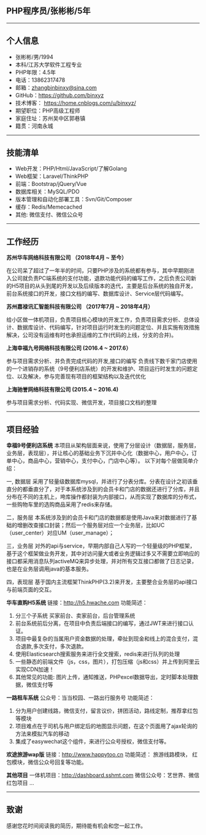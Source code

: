## PHP程序员/张彬彬/5年

---
## 个人信息
* 张彬彬/男/1994
* 本科/江苏大学软件工程专业
* PHP年限：4.5年
* 电话：13862317478
* 邮箱：zhangbinbinxy@sina.com
* GitHub：https://github.com/binxyz
* 技术博客：
  https://home.cnblogs.com/u/binxyz/
* 期望职位：PHP高级工程师
* 家庭住址：苏州吴中区郭巷镇
* 籍贯：河南永城

---

## 技能清单
* Web开发：PHP/Html/JavaScript/了解Golang
* Web框架：Laravel/ThinkPHP
* 前端：Bootstrap/jQuery/Vue
* 数据库相关：MySQL/PDO
* 版本管理和自动化部署工具：Svn/Git/Composer
* 缓存：Redis/Memecached
* 其他: 微信支付、微信公众号

---
## 工作经历
**苏州华车网络科技有限公司 （2018年4月 ~ 至今）**

在公司呆了超过了一年半的时间，只要PHP涉及的系统都有参与，其中早期刚进入公司就负责PC端系统的支付功能，退款功能代码的编写工作，之后负责公司新的H5项目的从头到尾的开发以及后续版本的迭代，主要是后台系统的独自开发，前台系统接口的开发，接口文档的编写、数据库设计、Service层代码编写。

**苏州嘉禄讯汇智能科技有限公司 （2017年7月 ~ 2018年4月）**

给小区做一体机项目，负责项目核心模块的开发工作，负责项目需求分析、总体设计、数据库设计、代码编写，针对项目运行时发生的问题定位、并且实施有效措施解决，公司没有运维有时也承担运维的工作(代码的上线，分支的合并)。

**上海幸福九号网络科技有限公司 (2016.4 ~ 2017.6）**

参与项目需求分析、并负责完成代码的开发,接口的编写
负责线下数千家门店使用的一个进销存的系统（9号便利店系统）的开发和维护、项目运行时发生的问题定位、以及解决，参与完善现有项目的框架结构以及迭代优化

**上海驰誉网络科技有限公司 (2015.4 ~ 2016.4)**

参与项目需求分析、代码实现、微信开发，项目接口文档的整理

---
## 项目经验
**幸福9号便利店系统**
本项目从架构层面来说，使用了分层设计（数据层，服务层，业务层，表现层），并让核心的基础业务下沉并中心化（数据中心，用户中心，订单中心，商品中心，营销中心，支付中心，门店中心等）。
以下对每个层做简单介绍：

一, 数据层
采用了轻量级数据库mysql，并进行了分表分库。分表在设计之初该垂直分的都垂直分了，对于本系统涉及到的会员卡和门店的数据还进行了分库，并且分布在不同的主机上，垮库操作都封装为内部接口，从而实现了数据库的分布式，一些购物车里的选购商品采用了redis来存储。

二，服务层
本系统涉及到的会员卡和门店的数据都是使用Java来对数据进行了基础的增删改查接口封装；然后一个服务层对应一个业务层，比如UC（user_center）对应UM（user_manage）；

三，业务层
对外的api与service，早期内部自己人写的一个轻量级的PHP框架，基于这个框架做业务开发，其中对访问量大或者业务逻辑过多又不需要立即响应的接口都采用消息队列activeMQ来异步处理，并对所有交互接口都做了日志记录，也是在业务层调用java的基本服务。

四，表现层
基于国内主流框架ThinkPHP(3.2)来开发，主要整合业务层的api接口与前端页面的交互。

**华车直购H5系统**
链接：http://h5.hwache.com
功能简述：
1. 分三个子系统 买家前台、卖家前台，后台管理系统
2. 前台系统前后分离，在项目中负责后端接口的编写，通过JWT来进行接口认证。
3. 项目中最复杂的当属用户资金数据的处理，牵扯到现金和线上的混合支付，混合退款,多次支付，多次退款。
4. 使用Elasticsearch搜索服务来进行全文搜索，redis来进行队列的处理
5. 一些静态的前端文件（js，css，图片），打包压缩（js和css）并上传到阿里云实现CDN加速！
6. 其他常见的功能: 图片上传，通知推送，PHPexcel数据导出，定时脚本处理数据，微信支付等


**一路租车系统**
公众号：当当校园、一路出行服务号
功能简述：
1. 分为用户创建线路，微信支付，留言议价，拼团活动，路线定制，推荐拿红包等模块
2. 项目难点在于司机与用户绑定后的地图显示问题，在这个页面用了ajax轮询的方法来模拟汽车的移动
3. 集成了easywechat这个组件，来进行公众号授权，微信支付等。

**欢途旅游wap版**
链接：http://www.happytoo.cn
功能简述：
旅游线路模块， 红包模块，微信公众号回复等功能。

**其他项目**
一体机项目：http://dashboard.sshmt.com
微信公众号：艺世界、微信红包项目
...

---
## 致谢
感谢您花时间阅读我的简历，期待能有机会和您一起工作。
